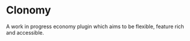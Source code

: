 # Clonomy

A work in progress economy plugin which aims to be flexible, feature rich and accessible. 
